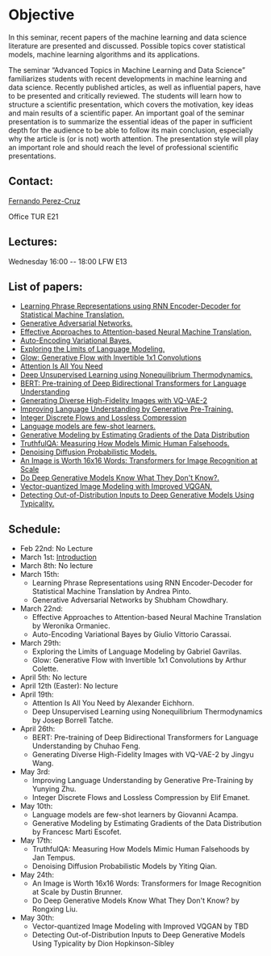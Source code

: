 # Objective

In this seminar, recent papers of the machine learning and data science literature are presented and discussed. Possible topics cover statistical models, machine learning algorithms and its applications.

The seminar “Advanced Topics in Machine Learning and Data Science” familiarizes students with recent developments in machine learning and data science. Recently published articles, as well as influential papers, have to be presented and critically reviewed. The students will learn how to structure a scientific presentation, which covers the motivation, key ideas and main results of a scientific paper. An important goal of the seminar presentation is to summarize the essential ideas of the paper in sufficient depth for the audience to be able to follow its main conclusion, especially why the article is (or is not) worth attention. The presentation style will play an important role and should reach the level of professional scientific presentations.

## Contact:

[Fernando Perez-Cruz](mailto:fernando.perezcruz@sdsc.ethz.ch)

Office TUR E21

## Lectures:

Wednesday 16:00 -- 18:00     LFW  E13

## List of papers:

*   [Learning Phrase Representations using RNN Encoder-Decoder for Statistical Machine Translation.](https://arxiv.org/abs/1406.1078)
*   [Generative Adversarial Networks.](https://arxiv.org/abs/1406.2661)
*   [Effective Approaches to Attention-based Neural Machine Translation.](https://arxiv.org/abs/1508.04025)
*   [Auto-Encoding Variational Bayes.](https://arxiv.org/abs/1312.6114)
*   [Exploring the Limits of Language Modeling.](https://arxiv.org/abs/1602.02410)
*   [Glow: Generative Flow with Invertible 1x1 Convolutions](https://arxiv.org/abs/1807.03039)
*   [Attention Is All You Need](https://arxiv.org/abs/1706.03762)
*   [Deep Unsupervised Learning using Nonequilibrium Thermodynamics.](https://arxiv.org/abs/1503.03585)
*   [BERT: Pre-training of Deep Bidirectional Transformers for Language Understanding](https://arxiv.org/abs/1810.04805)
*   [Generating Diverse High-Fidelity Images with VQ-VAE-2](https://arxiv.org/abs/1906.00446)
*   [Improving Language Understanding by Generative Pre-Training.](https://s3-us-west-2.amazonaws.com/openai-assets/research-covers/language-unsupervised/language_understanding_paper.pdf)
*   [Integer Discrete Flows and Lossless Compression](https://arxiv.org/abs/1905.07376)
*   [Language models are few-shot learners.](https://arxiv.org/abs/2005.14165)
*   [Generative Modeling by Estimating Gradients of the Data Distribution](https://arxiv.org/abs/1907.05600)
*   [TruthfulQA: Measuring How Models Mimic Human Falsehoods.](https://aclanthology.org/2022.acl-long.229/)
*   [Denoising Diffusion Probabilistic Models.](https://arxiv.org/abs/2006.11239)
*   [An Image is Worth 16x16 Words: Transformers for Image Recognition at Scale](https://arxiv.org/abs/2010.11929)
*   [Do Deep Generative Models Know What They Don't Know?.](https://arxiv.org/abs/1810.09136)
*   [Vector-quantized Image Modeling with Improved VQGAN.](https://arxiv.org/abs/2110.04627)
*   [Detecting Out-of-Distribution Inputs to Deep Generative Models Using Typicality.](https://arxiv.org/abs/1906.02994)

## Schedule:

- Feb 22nd: No Lecture
- March 1st: [Introduction](ATMLDS.pdf)
- March 8th: No lecture
- March 15th:
  - Learning Phrase Representations using RNN Encoder-Decoder for Statistical Machine Translation by Andrea Pinto.
  - Generative Adversarial Networks by Shubham Chowdhary.
- March 22nd:
  - Effective Approaches to Attention-based Neural Machine Translation by Weronika Ormaniec.
  - Auto-Encoding Variational Bayes by Giulio Vittorio Carassai.
- March 29th: 
  - Exploring the Limits of Language Modeling by Gabriel Gavrilas.
  - Glow: Generative Flow with Invertible 1x1 Convolutions by Arthur Colette.
- April 5th: No lecture
- April 12th (Easter): No lecture
- April 19th:
  -  Attention Is All You Need by Alexander Eichhorn.
  -  Deep Unsupervised Learning using Nonequilibrium Thermodynamics by Josep Borrell Tatche.
- April 26th:
  -  BERT: Pre-training of Deep Bidirectional Transformers for Language Understanding by Chuhao Feng.
  -  Generating Diverse High-Fidelity Images with VQ-VAE-2 by Jingyu Wang.
- May 3rd:
  -  Improving Language Understanding by Generative Pre-Training by Yunying Zhu.
  -  Integer Discrete Flows and Lossless Compression by Elif Emanet. 
- May 10th:
  -  Language models are few-shot learners by Giovanni Acampa.
  -  Generative Modeling by Estimating Gradients of the Data Distribution by Francesc Marti Escofet.
- May 17th:
  -  TruthfulQA: Measuring How Models Mimic Human Falsehoods by Jan Tempus.
  -  Denoising Diffusion Probabilistic Models by Yiting Qian.
- May 24th:
  -  An Image is Worth 16x16 Words: Transformers for Image Recognition at Scale by Dustin Brunner.
  -  Do Deep Generative Models Know What They Don't Know? by Rongxing Liu.
- May 30th:
  -  Vector-quantized Image Modeling with Improved VQGAN by TBD
  -  Detecting Out-of-Distribution Inputs to Deep Generative Models Using Typicality by Dion Hopkinson-Sibley

